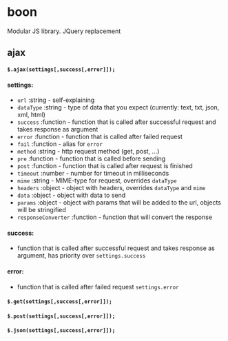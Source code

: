 # boon
Modular JS library. JQuery replacement

## ajax

#### `$.ajax(settings[,success[,error]]);`

#### settings:
* `url` :string - self-explaining
* `dataType` :string - type of data that you expect (currently: text, txt, json, xml, html)
* `success` :function - function that is called after successful request and takes response as argument
* `error` :function - function that is called after failed request
* `fail` :function - alias for `error`
* `method` :string - http request method (get, post, ...)
* `pre` :function - function that is called before sending
* `post` :function - function that is called after request is finished
* `timeout` :number - number for timeout in milliseconds
* `mime` :string - MIME-type for request, overrides `dataType`
* `headers` :object - object with headers, overrides `dataType` and `mime`
* `data` :object - object with data to send
* `params` :object - object with params that will be added to the url, objects will be stringified
* `responseConverter` :function - function that will convert the response

#### success:
* function that is called after successful request and takes response as argument, has priority over `settings.success`

#### error:
* function that is called after failed request `settings.error`

#### `$.get(settings[,success[,error]]);`
#### `$.post(settings[,success[,error]]);`
#### `$.json(settings[,success[,error]]);`